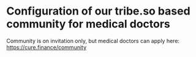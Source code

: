 # Configuration of our tribe.so based community for medical doctors

Community is on invitation only, but medical doctors can apply here: https://cure.finance/community
